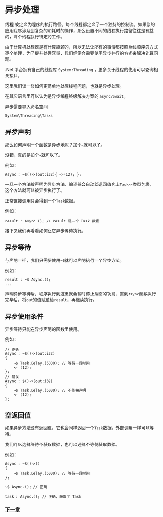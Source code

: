 # 异步处理
线程 被定义为程序的执行路径。每个线程都定义了一个独特的控制流。如果您的应用程序涉及到复杂的和耗时的操作，那么设置不同的线程执行路径往往是有益的，每个线程执行特定的工作。  

由于计算机处理器是有计算瓶颈的，所以无法让所有的事情都按照单线顺序的方式逐个处理，为了提升处理容量，我们经常会需要使用异步并行的方式来解决计算问题。  

.Net 平台拥有自己的线程库 `System:Threading` ，更多关于线程的使用可以查询相关接口。  

这里我们谈一谈如何更简单地处理线程问题，也就是异步处理。  

在其它语言里可以认为是异步编程终级解决方案的 `async/await`。  

异步需要导入命名空间
```
System\Threading\Tasks
```
## 异步声明
那么如何声明一个函数是异步地呢？加个`~`就可以了。

没错，真的是加个`~`就可以了。

例如：
```
Async : ~$()->(out:i32){ <-(12); };
```
一旦一个方法被声明为异步方法，编译器会自动给返回值套上`Task<>`类型包裹，这个方法就可以被异步执行了。

正常直接调用只会得到一个`Task`数据。

例如：
```
result : Async.(); // result 是一个 Task 数据
```
接下来我们再看看如何让它异步等待执行。
## 异步等待
与声明一样，我们只需要使用`~$`就可以声明执行一个异步方法。

例如：
```
result : ~$ Async.(); 
...
```
声明异步等待后，程序执行到这里就会暂时停止后面的功能，直到`Async`函数执行完毕后，将`out`的值赋值给`result`，再继续执行。
## 异步使用条件
异步等待只能在异步声明的函数里使用。

例如：
```
// 正确
Async : ~$()->(out:i32)
{ 
    ~$ Task.Delay.(5000); // 等待一段时间
    <- (12); 
};
// 错误
Async : $()->(out:i32)
{ 
    ~$ Task.Delay.(5000); // 不能被声明
    <- (12); 
};
```
## 空返回值
如果异步方法没有返回值，它也会同样返回一个`Task`数据，外部调用一样可以等待。

我们可以选择等待不获取数据，也可以选择不等待获取数据。

例如：
```
Async : ~$()->()
{
    ~$ Task.Delay.(5000); // 等待一段时间
};

~$ Async.(); // 正确

task : Async.(); // 正确，获取了 Task
```
### [下一章](泛型.md)